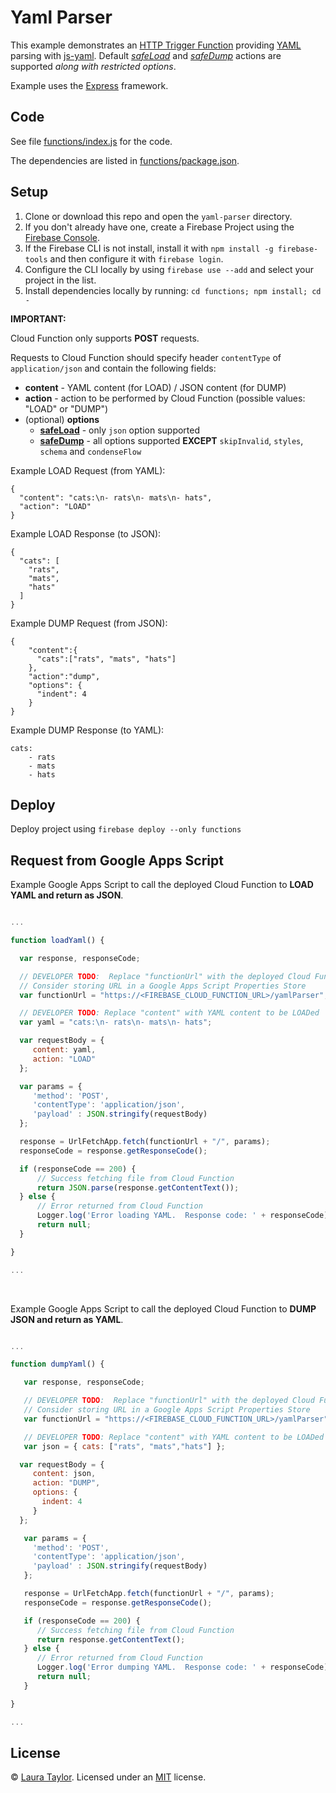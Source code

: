# Yaml Parser

This example demonstrates an [HTTP Trigger Function](https://firebase.google.com/docs/functions/http-events) providing [YAML](https://en.wikipedia.org/wiki/YAML) parsing with [js-yaml](https://github.com/nodeca/js-yaml).  Default *[safeLoad](https://github.com/nodeca/js-yaml#safeload-string---options-)* and *[safeDump](https://github.com/nodeca/js-yaml#safedump-object---options-)* actions are supported *along with restricted options*.

Example uses the [Express](https://expressjs.com/) framework.

## Code

See file [functions/index.js](functions/index.js) for the code.

The dependencies are listed in [functions/package.json](functions/package.json).

## Setup

1. Clone or download this repo and open the `yaml-parser` directory.
1. If you don't already have one, create a Firebase Project using the [Firebase Console](https://console.firebase.google.com).
1. If the Firebase CLI is not install, install it with `npm install -g firebase-tools` and then configure it with `firebase login`.
1. Configure the CLI locally by using `firebase use --add` and select your project in the list.
1. Install dependencies locally by running: `cd functions; npm install; cd -`

**IMPORTANT:**  

Cloud Function only supports **POST** requests.

Requests to Cloud Function should specify header `contentType` of `application/json` and contain the following fields:

* **content** - YAML content (for LOAD) /  JSON content (for DUMP)
* **action** - action to be performed by Cloud Function (possible values: "LOAD" or "DUMP")
* (optional) **options**
  * **[safeLoad](https://github.com/nodeca/js-yaml#safeload-string---options-)** - only `json` option supported
  * **[safeDump](https://github.com/nodeca/js-yaml#safedump-object---options-)** -  all options supported **EXCEPT** `skipInvalid`, `styles`, `schema` and `condenseFlow`


Example LOAD Request (from YAML):

```
{
  "content": "cats:\n- rats\n- mats\n- hats",
  "action": "LOAD"
}
```

Example LOAD Response (to JSON):

```
{
  "cats": [
    "rats",
    "mats",
    "hats"
  ]
}
```

Example DUMP Request (from JSON):

```
{
	"content":{
	  "cats":["rats", "mats", "hats"]
	},
	"action":"dump",
	"options": {
	  "indent": 4
	}
}
```

Example DUMP Response (to YAML):

```
cats:
    - rats
    - mats
    - hats
```



## Deploy

Deploy project using `firebase deploy --only functions`


## Request from Google Apps Script

Example Google Apps Script to call the deployed Cloud Function to **LOAD YAML and return as JSON**.


```js

...

function loadYaml() {

  var response, responseCode;

  // DEVELOPER TODO:  Replace "functionUrl" with the deployed Cloud Function URL from the Firebase Console
  // Consider storing URL in a Google Apps Script Properties Store
  var functionUrl = "https://<FIREBASE_CLOUD_FUNCTION_URL>/yamlParser";

  // DEVELOPER TODO: Replace "content" with YAML content to be LOADed
  var yaml = "cats:\n- rats\n- mats\n- hats";

  var requestBody = {
     content: yaml,
     action: "LOAD"
  };

  var params = {
     'method': 'POST',
     'contentType': 'application/json',
     'payload' : JSON.stringify(requestBody)
  };

  response = UrlFetchApp.fetch(functionUrl + "/", params);
  responseCode = response.getResponseCode();

  if (responseCode == 200) {
      // Success fetching file from Cloud Function
      return JSON.parse(response.getContentText());
  } else {
      // Error returned from Cloud Function
      Logger.log('Error loading YAML.  Response code: ' + responseCode);
      return null;
  }

}

...

```

<br>


Example Google Apps Script to call the deployed Cloud Function to **DUMP JSON and return as YAML**.

```js

...

function dumpYaml() {

   var response, responseCode;

   // DEVELOPER TODO:  Replace "functionUrl" with the deployed Cloud Function URL from the Firebase Console
   // Consider storing URL in a Google Apps Script Properties Store
   var functionUrl = "https://<FIREBASE_CLOUD_FUNCTION_URL>/yamlParser";

   // DEVELOPER TODO: Replace "content" with YAML content to be LOADed
   var json = { cats: ["rats", "mats","hats"] };

  var requestBody = {
     content: json,
     action: "DUMP",
     options: {
       indent: 4
     }
  };

   var params = {
     'method': 'POST',
     'contentType': 'application/json',
     'payload' : JSON.stringify(requestBody)
   };

   response = UrlFetchApp.fetch(functionUrl + "/", params);
   responseCode = response.getResponseCode();

   if (responseCode == 200) {
      // Success fetching file from Cloud Function
      return response.getContentText();
   } else {
      // Error returned from Cloud Function
      Logger.log('Error dumping YAML.  Response code: ' + responseCode);
      return null;
   }

}

...

```



 ## License

 © [Laura Taylor](https://github.com/techstreams). Licensed under an [MIT](../LICENSE) license.
